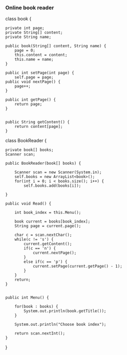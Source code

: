 ### Online book reader

class book {
    

    private int page;
    private String[] content;
    private String name;

    public book(String[] content, String name) {
        page = 0;
        this.content = content;
        this.name = name;
    }

    public int setPage(int page) {
        self.page = page;
    public void nextPage() {
        page++;
    }

    public int getPage() {
        return page;
    }


    public String getContent() {
        return content[page];
    }


class BookReader {
    
    private book[] books;
    Scanner scan;

    public BookReader(book[] books) {
        
        Scanner scan = new Scanner(System.in);
        self.books = new ArrayList<book>();
        for(int i = 0; i < books.size(); i++) {
            self.books.add(books[i]);

    }

    public void Read() {

        int book_index = this.Menu();

        book current = books[book_index];
        String page = current.page();

        char c = scan.nextChar();
        while(c != 's') {
            current.getContent();
            if(c == 'n') {
                current.nextPage();
            }
            else if(c == 'p') {
                current.setPage(current.getPage() - 1);
            }
        }
        return;
    }


    public int Menu() {

        for(book : books) {
            System.out.println(book.getTitle());
        }

        System.out.println("Choose book index");

        return scan.nextInt(); 
    }



}

        
        





            


